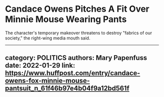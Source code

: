 # Candace Owens Pitches A Fit Over Minnie Mouse Wearing Pants

The character's temporary makeover threatens to destroy "fabrics of our society," the right-wing media mouth said.

---
category: POLITICS
authors: Mary Papenfuss
date: 2022-01-29
link: https://www.huffpost.com/entry/candace-owens-fox-minnie-mouse-pantsuit_n_61f46b97e4b04f9a12bd561f
---
